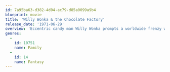 ```yaml
---
id: 7a95ba63-d382-4d04-ac79-d85a0099a9b4
blueprint: movie
title: 'Willy Wonka & the Chocolate Factory'
release_date: '1971-06-29'
overview: 'Eccentric candy man Willy Wonka prompts a worldwide frenzy when he announces that golden tickets hidden inside five of his delicious candy bars will admit their lucky holders into his top-secret confectionary. But does Wonka have an agenda hidden amid a world of Oompa Loompas and chocolate rivers?'
genres:
  -
    id: 10751
    name: Family
  -
    id: 14
    name: Fantasy
---
```

